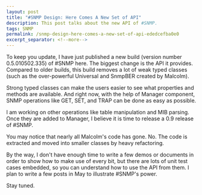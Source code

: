 ```yaml
---
layout: post
title: "#SNMP Design: Here Comes A New Set of API"
description: This post talks about the new API of #SNMP.
tags: SNMP
permalink: /snmp-design-here-comes-a-new-set-of-api-ededcefba0e0
excerpt_separator: <!--more-->
---
```

To keep you update, I have just published a new build (version number 0.5.010502.335) of #SNMP here. The biggest change is the API it provides. Compared to older builds, this build removes a lot of weak typed classes (such as the over-powerful Universal and SnmpBER created by Malcolm).
<!--more-->

Strong typed classes can make the users easier to see what properties and methods are available. And right now, with the help of Manager component, SNMP operations like GET, SET, and TRAP can be done as easy as possible.

I am working on other operations like table manipulation and MIB parsing. Once they are added to Manager, I believe it is time to release a 0.9 release of #SNMP.

You may notice that nearly all Malcolm's code has gone. No. The code is extracted and moved into smaller classes by heavy refactoring.

By the way, I don't have enough time to write a few demos or documents in order to show how to make use of every bit, but there are lots of unit test cases embedded, so you can understand how to use the API from them. I plan to write a few posts in May to illustrate #SNMP's power.

Stay tuned.
